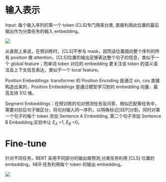 # 输入表示

Input: 每个输入序列的第一个 token [CLS]专门用来分类, 直接利用此位置的最后输出作为分类任务的输入 embedding。

![](https://assets.ng-tech.icu/item/20230430222453.png)

从直观上来说，在预训练时，[CLS]不参与 mask，因而该位置面向整个序列的所有 position 做 attention，[CLS]位置的输出足够表达整个句子的信息，类似于一个 global feature；而单词 token 对应的 embedding 更关注该 token 的语义语法及上下文信息表达，类似于一个 local feature。

Position Embeddings: transformer 的 Position Encoding 是通过 sin, cos 直接构造出来的，Position Embeddings 是通过模型学习到的 embedding 向量，最高支持 512 维。

Segment Embeddings：在预训练的句对预测任务及问答、相似匹配等任务中，需要对前后句子做区分，将句对输入同一序列，以特殊标记[SEP]分割，同时对第一个句子的每个 token 添加 Sentence A Embedding, 第二个句子添加 Sentence B Embedding,实验中让 $E_A$ =1, $E_B$ =0。

# Fine-tune

针对不同任务，BERT 采用不同部分的输出做预测,分类任务利用 [CLS] 位置的 embedding，NER 任务利用每个 token 的输出 embedding。

![](https://assets.ng-tech.icu/item/20230430222511.png)
